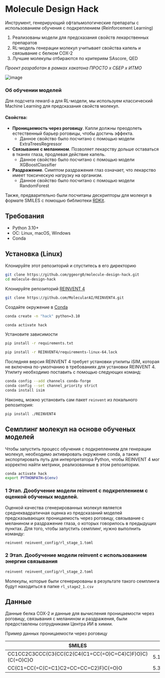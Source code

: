 # Molecule Design Hack
Инструмент, генерирующий офтальмологические препараты с использованием обучения с подкреплением (Reinforcement Learning)

1. Реализованы модели для предсказания свойств лекарственных препаратов
2. RL-модель генерации молекул учитывает свойства капель и связывание с белком COX-2
3. Лучшие молекулы отбираются по критериям SAscore, QED


_Проект разработан в рамках хакатона ПРОСТО x СБЕР x ИТМО_

![image](https://github.com/user-attachments/assets/9385af28-96dc-4fa2-85a3-6605394ee143)

### Об обучении моделей 
Для подсчета reward-а для RL-модели, мы используем классический Machine Learning для предсказания свойств молекул.

#### Свойства:
- **Проницаемость через роговицу**. Капли должны преодолеть естественный барьер роговицы, чтобы достичь эффекта. 
  - Данное свойство было посчитано с помощью модели ExtraTreesRegressor
- **Связывание с меланином**. Позволяет лекарству дольше оставаться в тканях глаза, продлевая действие капель. 
  - Данное свойство было посчитано с помощью модели XGBoostClassifier
- **Раздражение**. Симптом раздражения глаз означает, что лекарство имеет токсическую нагрузку на организм. 
  - Данное свойство было посчитано с помощью модели RandomForest

Также, предварительно были посчитаны дескрипторы для молекул в формате SMILES с помощью библиотеки [RDKit](https://www.rdkit.org).

## Требования
- Python 3.10+
- ОС: Linux, macOS, Windows
- Conda


## Установка (Linux)

Клонируйте этот репозиторий и спуститесь в его директорию
```bash
git clone https://github.com/ggeorg0/molecule-design-hack.git
cd molecule-design-hack
```

Клонируйте репозиторий [REINVENT 4](https://github.com/MolecularAI/REINVENT4.git)
```bash
git clone https://github.com/MolecularAI/REINVENT4.git
```

Создайте окружение в [Conda](https://docs.conda.io/projects/conda/en/latest/index.html)
```bash
conda create -n "hack" python=3.10
```
```bash
conda activate hack
```

Установите зависимости
```bash
pip install -r requirements.txt
```
```bash
pip install -r REINVENT4/requirements-linux-64.lock
```
Последняя версия REINVENT 4 требует установки утилиты iSIM, которая не включена по-умолчанию в требованиях для установки REINVENT 4. Утилиту необходимо поставить с помощью следующих команд:

```bash
conda config --add channels conda-forge
conda config --set channel_priority strict
conda install isim
```

Наконец, можно установить сам пакет `reinvent` из локального репозитория:
```bash
pip install ./REINVENT4
```

## Семплинг молекул на основе обученых моделей
Чтобы запустить процесс обучения с подкреплением для генерации молекул, необходимо активировать окружение conda, а также экспортировать путь для интерпретатора Python, чтобы REINVENT 4 мог корректно найти метрики, реализованные в этом репозитории.


```bash
conda activate hack
export PYTHONPATH=$(env)
```

### 1 Этап. Дообучение модели reinvent с подкреплением с оценкой обученых моделей.

Оценкой качества сгенерированных молекул является среднеквадратичная оценка из предсказаний моделей предсказывающих проницаемость через роговицу, связывание с меланином и раздражение глаза, о которых говорилось в предыдущих пунктах. Для того, чтобы запустить семплинг, нужно выполнить команду:

```bash
reinvent reinvent_config/rl_stage_1.toml
```

### 2 Этап. Дообучение модели reinvent с использованием энергии связывания

```bash
reinvent reinvent_config/rl_stage_2.toml
```

Молекулы, которые были сгенерированы в результате такого семплинга будут находиться в папке `rl_stage2_1.csv`

## Данные
Данные белка COX-2 и данные для вычисления проницаемости через роговицу, связывания с меланином и раздражения, были предоставлены сотрудниками Центра ИИ в химии.

Пример данных проницаемости через роговицу

| SMILES  | logPerm |
| ------------- | ------------- |
| CC1CC2C3CCC(C3(CC(C2(C4(C1=CC(=O)C=C4)C)F)O)C)(C(=O)C)O  | 5.135798437050  |
| CC(C1=CC(=C(C=C1)C2=CC=CC=C2)F)C(=O)O  | 5.347107530717  |
